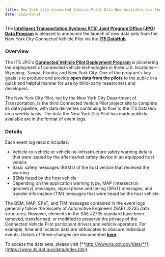 ```yaml
---
title: New York City Connected Vehicle Pilot Data Now Available via the ITS DataHub
date: 2021-07-14
---
```


The [**Intelligent Transportation Systems (ITS) Joint Program Office (JPO) Data Program**](https://www.its.dot.gov/research_areas/data_access/index.htm) is pleased to announce the launch of new data sets from the New York City Connected Vehicle Pilot via the [**ITS DataHub**](https://www.its.dot.gov/data/index.htm).

### Overview

The ITS JPO's [**Connected Vehicle Pilot Deployment Program**](https://www.its.dot.gov/pilots/index.htm) is pioneering the deployment of connected vehicle technologies in three U.S. locations—Wyoming; Tampa, Florida; and New York City. One of the program's key goals is to produce and provide [**open data from the pilots**](https://data.transportation.gov/stories/s/hr8h-ufhq) to the public in a quick and helpful manner for use by third-party researchers and developers.

The New York City Pilot, led by the New York City Department of Transportation, is the third Connected Vehicle Pilot project site to complete its data pipeline, with data deliveries continuing to flow to the ITS DataHub on a weekly basis. The data the New York City Pilot has made publicly available are in the format of event logs. 

### Details

Each event log record includes:

-   Vehicle-to-vehicle or vehicle-to-infrastructure safety warning details that were issued by the aftermarket safety device in an equipped host vehicle
-   Basic safety messages (BSMs) of the host vehicle that received the warning
-   BSMs heard by the host vehicle
-   Depending on the application warning type, MAP (intersection geometry) messages, signal phase and timing (SPaT) messages, and traveler information (TIM) messages that were heard by the host vehicle.

The BSM, MAP, SPaT, and TIM messages contained in the event logs generally follow the Society of Automotive Engineers (SAE) J2735 data structures. However, elements in the SAE J2735 standard have been removed, transformed, or modified to preserve the privacy of the Connected Vehicle Pilot participant drivers and vehicle operators. For example, time and location data are obfuscated to obscure individual events. Details of these changes are documented [**here**](https://github.com/usdot-its-jpo-data-portal/sandbox/tree/master/doc/nycdot).

To access the data sets, please visit [**http://www.its.dot.gov/data/**](https://www.its.dot.gov/data/index.htm).
